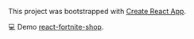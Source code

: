 This project was bootstrapped with [Create React App](https://github.com/facebook/create-react-app).

💻 Demo [react-fortnite-shop](https://truepatch.github.io/react-fortnite-shop).
